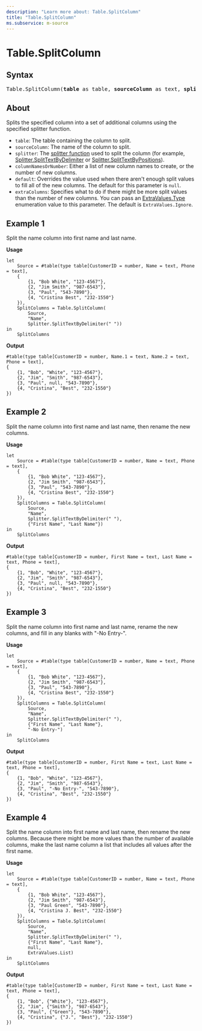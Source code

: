 ```yaml
---
description: "Learn more about: Table.SplitColumn"
title: "Table.SplitColumn"
ms.subservice: m-source
---
```

# Table.SplitColumn

## Syntax

<pre>
Table.SplitColumn(<b>table</b> as table, <b>sourceColumn</b> as text, <b>splitter</b> as function, optional <b>columnNamesOrNumber</b> as any, optional <b>default</b> as any, optional <b>extraColumns</b> as any) as table
</pre>
  
## About

Splits the specified column into a set of additional columns using the specified splitter function.

* `table`: The table containing the column to split.
* `sourceColumn`: The name of the column to split.
* `splitter`: The [splitter function](splitter-functions.md) used to split the column (for example, [Splitter.SplitTextByDelimiter](splitter-splittextbydelimiter.md) or [Splitter.SplitTextByPositions](splitter-splittextbypositions.md)).
* `columnNamesOrNumber`: Either a list of new column names to create, or the number of new columns.
* `default`: Overrides the value used when there aren't enough split values to fill all of the new columns. The default for this parameter is `null`.
* `extraColumns`: Specifies what to do if there might be more split values than the number of new columns. You can pass an [ExtraValues.Type](extravalues-type.md) enumeration value to this parameter. The default is `ExtraValues.Ignore`.

## Example 1

Split the name column into first name and last name.

**Usage**

```powerquery-m
let
    Source = #table(type table[CustomerID = number, Name = text, Phone = text],
    {
        {1, "Bob White", "123-4567"},
        {2, "Jim Smith", "987-6543"},
        {3, "Paul", "543-7890"},
        {4, "Cristina Best", "232-1550"}
    }),
    SplitColumns = Table.SplitColumn(
        Source,
        "Name",
        Splitter.SplitTextByDelimiter(" "))
in
    SplitColumns
```

**Output**

```powerquery-m
#table(type table[CustomerID = number, Name.1 = text, Name.2 = text, Phone = text],
{
    {1, "Bob", "White", "123-4567"},
    {2, "Jim", "Smith", "987-6543"},
    {3, "Paul", null, "543-7890"},
    {4, "Cristina", "Best", "232-1550"}
})
```

## Example 2

Split the name column into first name and last name, then rename the new columns.

**Usage**

```powerquery-m
let
    Source = #table(type table[CustomerID = number, Name = text, Phone = text],
    {
        {1, "Bob White", "123-4567"},
        {2, "Jim Smith", "987-6543"},
        {3, "Paul", "543-7890"},
        {4, "Cristina Best", "232-1550"}
    }),
    SplitColumns = Table.SplitColumn(
        Source,
        "Name",
        Splitter.SplitTextByDelimiter(" "),
        {"First Name", "Last Name"})
in
    SplitColumns
```

**Output**

```powerquery-m
#table(type table[CustomerID = number, First Name = text, Last Name = text, Phone = text],
{
    {1, "Bob", "White", "123-4567"},
    {2, "Jim", "Smith", "987-6543"},
    {3, "Paul", null, "543-7890"},
    {4, "Cristina", "Best", "232-1550"}
})
```

## Example 3

Split the name column into first name and last name, rename the new columns, and fill in any blanks with "-No Entry-".

**Usage**

```powerquery-m
let
    Source = #table(type table[CustomerID = number, Name = text, Phone = text],
    {
        {1, "Bob White", "123-4567"},
        {2, "Jim Smith", "987-6543"},
        {3, "Paul", "543-7890"},
        {4, "Cristina Best", "232-1550"}
    }),
    SplitColumns = Table.SplitColumn(
        Source,
        "Name",
        Splitter.SplitTextByDelimiter(" "),
        {"First Name", "Last Name"},
        "-No Entry-")
in
    SplitColumns
```

**Output**

```powerquery-m
#table(type table[CustomerID = number, First Name = text, Last Name = text, Phone = text],
{
    {1, "Bob", "White", "123-4567"},
    {2, "Jim", "Smith", "987-6543"},
    {3, "Paul", "-No Entry-", "543-7890"},
    {4, "Cristina", "Best", "232-1550"}
})
```

## Example 4

Split the name column into first name and last name, then rename the new columns. Because there might be more values than the number of available columns, make the last name column a list that includes all values after the first name.

**Usage**

```powerquery-m
let
    Source = #table(type table[CustomerID = number, Name = text, Phone = text],
    {
        {1, "Bob White", "123-4567"},
        {2, "Jim Smith", "987-6543"},
        {3, "Paul Green", "543-7890"},
        {4, "Cristina J. Best", "232-1550"}
    }),
    SplitColumns = Table.SplitColumn(
        Source,
        "Name",
        Splitter.SplitTextByDelimiter(" "),
        {"First Name", "Last Name"},
        null,
        ExtraValues.List)
in
    SplitColumns
```

**Output**

```powerquery-m
#table(type table[CustomerID = number, First Name = text, Last Name = text, Phone = text],
{
    {1, "Bob", {"White"}, "123-4567"},
    {2, "Jim", {"Smith"}, "987-6543"},
    {3, "Paul", {"Green"}, "543-7890"},
    {4, "Cristina", {"J.", "Best"}, "232-1550"}
})
```
